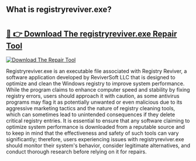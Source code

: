 ## What is registryreviver.exe? 

# <h2><a href="https://exedetect.com/download.php?registryreviver.exe">🔗 👉 Download The registryreviver.exe Repair Tool</a></h2>

[![Download The Repair Tool](https://exedetect.com/download-button.jpg)](https://exedetect.com/download.php?registryreviver.exe)

Registryreviver.exe is an executable file associated with Registry Reviver, a software application developed by ReviverSoft LLC that is designed to optimize and clean the Windows registry to improve system performance. While the program claims to enhance computer speed and stability by fixing registry errors, users should approach it with caution, as some antivirus programs may flag it as potentially unwanted or even malicious due to its aggressive marketing tactics and the nature of registry cleaning tools, which can sometimes lead to unintended consequences if they delete critical registry entries. It is essential to ensure that any software claiming to optimize system performance is downloaded from a reputable source and to keep in mind that the effectiveness and safety of such tools can vary significantly; therefore, users experiencing issues with registryreviver.exe should monitor their system's behavior, consider legitimate alternatives, and conduct thorough research before relying on it for repairs.